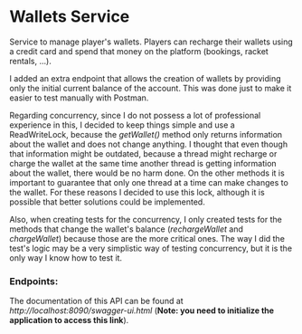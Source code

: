 # Wallets Service

Service to manage player's wallets. Players can recharge their wallets using a credit card and spend that money on the platform (bookings, racket rentals, ...).

I added an extra endpoint that allows the creation of wallets by providing only the initial current balance of the account. This was done just to make it easier to test manually with Postman. 

Regarding concurrency, since I do not possess a lot of professional experience in this, I decided to keep things simple and use a ReadWriteLock, because the _getWallet()_ method only returns information about the wallet and does not change anything. I thought that even though that information might be outdated, because a thread might recharge or charge the wallet at the same time another thread is getting information about the wallet, there would be no harm done. On the other methods it is important to guarantee that only one thread at a time can make changes to the wallet. For these reasons I decided to use this lock, although it is possible that better solutions could be implemented.

Also, when creating tests for the concurrency, I only created tests for the methods that change the wallet's balance (_rechargeWallet_ and _chargeWallet_) because those are the more critical ones. The way I did the test's logic may be a very simplistic way of testing concurrency, but it is the only way I know how to test it. 


### Endpoints:

The documentation of this API can be found at _http://localhost:8090/swagger-ui.html_ (**Note: you need to initialize the application to access this link**).
